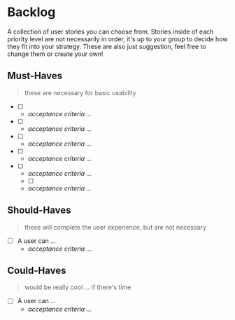 # Backlog

A collection of user stories you can choose from. Stories inside of each priority level are not necessarily in order, it's up to your group to decide how they fit into your strategy. These are also just suggestion, feel free to change them or create your own!

## Must-Haves

> these are necessary for basic usability

- [ ] - _acceptance criteria ..._
- [ ] - _acceptance criteria ..._
- [ ]
  - _acceptance criteria ..._
- [ ]
  - _acceptance criteria ..._
- [ ] - _acceptance criteria ..._
  - [ ]
  - _acceptance criteria ..._

## Should-Haves

> these will complete the user experience, but are not necessary

- [ ] A user can ...
  - _acceptance criteria ..._

## Could-Haves

> would be really cool ... if there's time

- [ ] A user can ...
  - _acceptance criteria ..._
